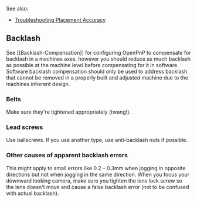 See also:
* [Troubleshooting Placement Accuracy](https://github.com/openpnp/openpnp/wiki/Troubleshooting-Placement-Accuracy)

## Backlash
See [[Backlash-Compensation]] for configuring OpenPnP to compensate for backlash in a machines axes, however you should reduce as much backlash as possible at the machine level before compensating for it in software. Software backlash compensation should only be used to address backlash that cannot be removed in a properly built and adjusted machine due to the machines inherent design.

### Belts
Make sure they're tightened appropriately (twang!).

### Lead screws
Use ballscrews. If you use another type, use anti-backlash nuts if possible.

### Other causes of apparent backlash errors
This might apply to small errors like 0.2 – 0.3mm when jogging in opposite directions but not when jogging in the same direction. When you focus your downward looking camera, make sure you tighten the lens lock screw so the lens doesn't move and cause a false backlash error (not to be confused with actual backlash).
